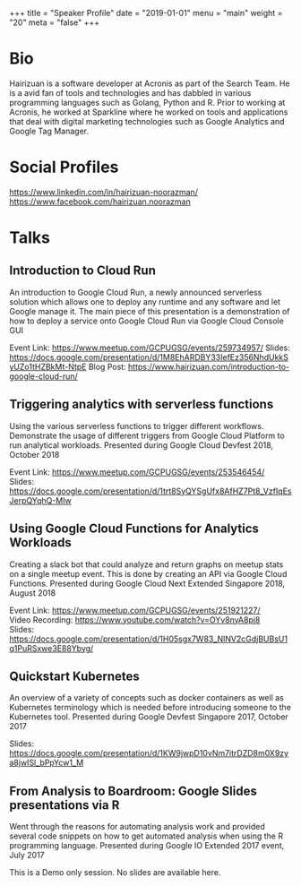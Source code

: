+++
title = "Speaker Profile"
date = "2019-01-01"
menu = "main"
weight = "20"
meta = "false"
+++

# Bio

Hairizuan is a software developer at Acronis as part of the Search Team. He is a avid fan of tools and technologies and has dabbled in various programming languages such as Golang, Python and R. Prior to working at Acronis, he worked at Sparkline where he worked on tools and applications that deal with digital marketing technologies such as Google Analytics and Google Tag Manager.

# Social Profiles

https://www.linkedin.com/in/hairizuan-noorazman/
https://www.facebook.com/hairizuan.noorazman

# Talks

## Introduction to Cloud Run

An introduction to Google Cloud Run, a newly announced serverless solution which allows one to deploy any runtime and any software and let Google manage it. The main piece of this presentation is a demonstration of how to deploy a service onto Google Cloud Run via Google Cloud Console GUI

Event Link: https://www.meetup.com/GCPUGSG/events/259734957/
Slides: https://docs.google.com/presentation/d/1M8EhARDBY33IefEz356NhdUkkSyUZo1tHZBkMt-NtpE
Blog Post: https://www.hairizuan.com/introduction-to-google-cloud-run/

## Triggering analytics with serverless functions

Using the various serverless functions to trigger different workflows. Demonstrate the usage of different triggers from Google Cloud Platform to run analytical workloads. Presented during Google Cloud Devfest 2018, October 2018

Event Link: https://www.meetup.com/GCPUGSG/events/253546454/  
Slides: https://docs.google.com/presentation/d/1trt8SyQYSgUfx8AfHZ7Pt8_VzfIqEsJerpQYqhQ-MIw

## Using Google Cloud Functions for Analytics Workloads

Creating a slack bot that could analyze and return graphs on meetup stats on a single meetup event. This is done by creating an API via Google Cloud Functions. Presented during Google Cloud Next Extended Singapore 2018, August 2018

Event Link: https://www.meetup.com/GCPUGSG/events/251921227/  
Video Recording: https://www.youtube.com/watch?v=OYv8nyA8pj8  
Slides: https://docs.google.com/presentation/d/1H05sgx7W83_NlNV2cGdjBUBsU1q1PuRSxwe3E88Ybyg/

## Quickstart Kubernetes

An overview of a variety of concepts such as docker containers as well as Kubernetes terminology which is needed before introducing someone to the Kubernetes tool. Presented during Google Devfest Singapore 2017, October 2017

Slides: https://docs.google.com/presentation/d/1KW9jwpD10vNm7itrDZD8m0X9zya8jwISl_bPpYcw1_M

## From Analysis to Boardroom: Google Slides presentations via R

Went through the reasons for automating analysis work and provided several code snippets on how to get automated analysis when using the R programming language. Presented during Google IO Extended 2017 event, July 2017

This is a Demo only session. No slides are available here.
